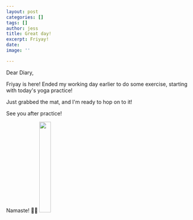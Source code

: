 ```yaml
---
layout: post
categories: []
tags: []
author: jess
title: Great day!
excerpt: Friyay!
date: 
image: ''

---
```

Dear Diary,

Friyay is here! Ended my working day earlier to do some exercise, starting with today's yoga practice!

Just grabbed the mat, and I'm ready to hop on to it!

See you after practice!

Namaste! 🧘‍♀️ <img width="25%" height="25%" src="{{site.url}}{{site.baseurl}}/assets/images/jess-signature.gif">